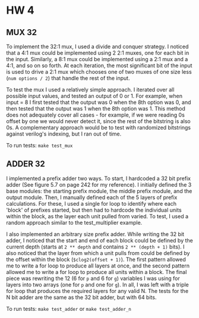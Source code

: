 # HW 4

## MUX 32
To implement the 32:1 mux, I used a divide and conquer strategy. I noticed that a 4:1
mux could be implemented using 2 2:1 muxes, one for each bit in the input. Similarly, a
8:1 mux could be implemented using a 2:1 mux and a 4:1, and so on so forth. At each
iteration, the most significant bit of the input is used to drive a 2:1 mux which
chooses one of two muxes of one size less (`num options / 2`) that handle the rest of the
input.

To test the mux I used a relatively simple approach. I iterated over all possible input
values, and tested an output of 0 or 1. For example, when input = 8 I first
tested that the output was 0 when the 8th option was 0, and then tested that the output
was 1 when the 8th option was 1. This method does not adequately cover all cases - for
example, if we were reading 0s offset by one we would never detect it, since the rest of
the bitstring is also 0s. A complementary approach would be to test with randomized
bitstrings against verilog's indexing, but I ran out of time.

To run tests: `make test_mux`

## ADDER 32
I implemented a prefix adder two ways. To start, I hardcoded a 32 bit prefix adder (See
figure 5.7 on page 242 for my reference). I initially defined the 3 base modules: the
starting prefix module, the middle prefix module, and the output module. Then, I
manually defined each of the 5 layers of prefix calculations. For these, I used a single
for loop to identify where each 'block' of prefixes started, but then had to hardcode
the individual units within the block, as the layer each unit pulled from varied. To
test, I used a random approach similar to the test_multiplier example.

I also implemented an arbitrary size prefix adder. While writing the 32 bit adder, I
noticed that the start and end of each block could be defined by the current depth
(starts at `2 ** depth` and contains `2 ** (depth + 1)` bits). I also noticed that the layer
from which a unit pulls from could be defined by the offset within the block
(`$clog2(offset + 1)`). The first pattern allowed me to write a for loop to produce all
layers at once, and the second pattern allowed me to write a for loop to produce all
units within a block. The final piece was rewriting the 12 (6 for `p` and 6 for
`g`) variables I was using for layers into two arrays (one for `p` and one for
`g`). In all, I was left with a triple for loop that produces the required
layers for any valid N. The tests for the N bit adder are the same as the 32 bit
adder, but with 64 bits.

To run tests: `make test_adder` or `make test_adder_n`
